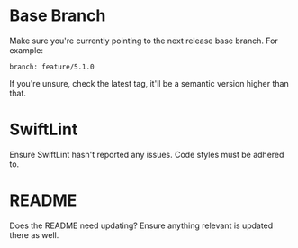 # Base Branch

Make sure you're currently pointing to the next release base branch. For example:

`branch: feature/5.1.0`

If you're unsure, check the latest tag, it'll be a semantic version higher than that.

# SwiftLint 

Ensure SwiftLint hasn't reported any issues. Code styles must be adhered to.

# README

Does the README need updating? Ensure anything relevant is updated there as well.

